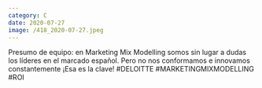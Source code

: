 ```yaml
--- 
category: C 
date: 2020-07-27 
image: /418_2020-07-27.jpeg 
--- 
```


Presumo de equipo: en Marketing Mix Modelling somos sin lugar a dudas los líderes en el marcado español. Pero no nos conformamos e innovamos constantemente ¡Esa es la clave! #DELOITTE #MARKETINGMIXMODELLING #ROI